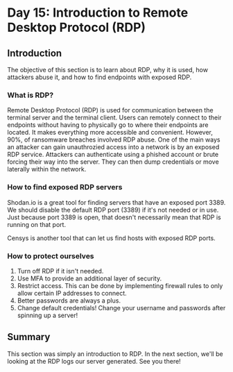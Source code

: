# Day 15: Introduction to Remote Desktop Protocol (RDP)
## Introduction
The objective of this section is to learn about RDP, why it is used, how attackers abuse it, and how to find endpoints with exposed RDP.

### What is RDP?
Remote Desktop Protocol (RDP) is used for communication between the terminal server and the terminal client. Users can remotely connect to their endpoints without having to physically go to where their endpoints are located. It makes everything more accessible and convenient. However, 90%, of ransomware breaches involved RDP abuse. 
One of the main ways an attacker can gain unauthrozied access into a network is by an exposed RDP service. Attackers can authenticate using a phished account or brute forcing their way into the server. They can then dump credentials or move laterally within the network.

### How to find exposed RDP servers
Shodan.io is a great tool for finding servers that have an exposed port 3389. We should disable the default RDP port (3389) if it's not needed or in use.
Just because port 3389 is open, that doesn't necessarily mean that RDP is running on that port. 

Censys is another tool that can let us find hosts with exposed RDP ports. 

### How to protect ourselves

1. Turn off RDP if it isn't needed.
2. Use MFA to provide an additional layer of security.
3. Restrict access. This can be done by implementing firewall rules to only allow certain IP addresses to connect.
4. Better passwords are always a plus.
5. Change default credentials! Change your username and passwords after spinning up a server!

## Summary
This section was simply an introduction to RDP. In the next section, we'll be looking at the RDP logs our server generated. See you there!
